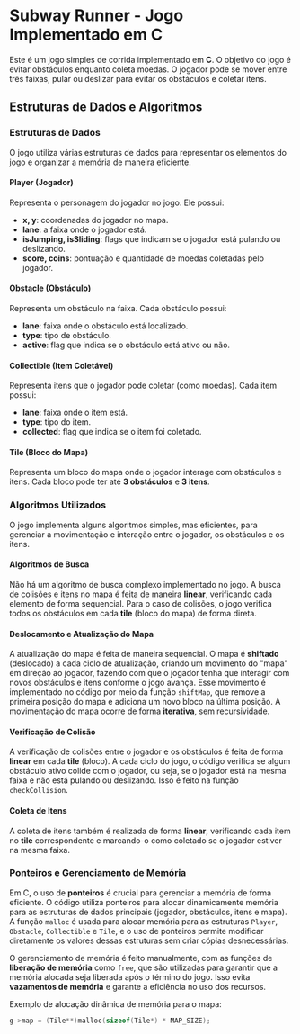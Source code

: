 # Subway Runner - Jogo Implementado em C

Este é um jogo simples de corrida implementado em **C**. O objetivo do jogo é evitar obstáculos enquanto coleta moedas. O jogador pode se mover entre três faixas, pular ou deslizar para evitar os obstáculos e coletar itens.

## Estruturas de Dados e Algoritmos

### **Estruturas de Dados**

O jogo utiliza várias estruturas de dados para representar os elementos do jogo e organizar a memória de maneira eficiente.

#### **Player (Jogador)**
Representa o personagem do jogador no jogo. Ele possui:
- **x, y**: coordenadas do jogador no mapa.
- **lane**: a faixa onde o jogador está.
- **isJumping, isSliding**: flags que indicam se o jogador está pulando ou deslizando.
- **score, coins**: pontuação e quantidade de moedas coletadas pelo jogador.

#### **Obstacle (Obstáculo)**
Representa um obstáculo na faixa. Cada obstáculo possui:
- **lane**: faixa onde o obstáculo está localizado.
- **type**: tipo de obstáculo.
- **active**: flag que indica se o obstáculo está ativo ou não.

#### **Collectible (Item Coletável)**
Representa itens que o jogador pode coletar (como moedas). Cada item possui:
- **lane**: faixa onde o item está.
- **type**: tipo do item.
- **collected**: flag que indica se o item foi coletado.

#### **Tile (Bloco do Mapa)**
Representa um bloco do mapa onde o jogador interage com obstáculos e itens. Cada bloco pode ter até **3 obstáculos** e **3 itens**.

### **Algoritmos Utilizados**

O jogo implementa alguns algoritmos simples, mas eficientes, para gerenciar a movimentação e interação entre o jogador, os obstáculos e os itens.

#### **Algoritmos de Busca**
Não há um algoritmo de busca complexo implementado no jogo. A busca de colisões e itens no mapa é feita de maneira **linear**, verificando cada elemento de forma sequencial. Para o caso de colisões, o jogo verifica todos os obstáculos em cada **tile** (bloco do mapa) de forma direta.

#### **Deslocamento e Atualização do Mapa**
A atualização do mapa é feita de maneira sequencial. O mapa é **shiftado** (deslocado) a cada ciclo de atualização, criando um movimento do "mapa" em direção ao jogador, fazendo com que o jogador tenha que interagir com novos obstáculos e itens conforme o jogo avança. Esse movimento é implementado no código por meio da função `shiftMap`, que remove a primeira posição do mapa e adiciona um novo bloco na última posição. A movimentação do mapa ocorre de forma **iterativa**, sem recursividade.

#### **Verificação de Colisão**
A verificação de colisões entre o jogador e os obstáculos é feita de forma **linear** em cada **tile** (bloco). A cada ciclo do jogo, o código verifica se algum obstáculo ativo colide com o jogador, ou seja, se o jogador está na mesma faixa e não está pulando ou deslizando. Isso é feito na função `checkCollision`.

#### **Coleta de Itens**
A coleta de itens também é realizada de forma **linear**, verificando cada item no **tile** correspondente e marcando-o como coletado se o jogador estiver na mesma faixa.

### **Ponteiros e Gerenciamento de Memória**

Em C, o uso de **ponteiros** é crucial para gerenciar a memória de forma eficiente. O código utiliza ponteiros para alocar dinamicamente memória para as estruturas de dados principais (jogador, obstáculos, itens e mapa). A função `malloc` é usada para alocar memória para as estruturas `Player`, `Obstacle`, `Collectible` e `Tile`, e o uso de ponteiros permite modificar diretamente os valores dessas estruturas sem criar cópias desnecessárias.

O gerenciamento de memória é feito manualmente, com as funções de **liberação de memória** como `free`, que são utilizadas para garantir que a memória alocada seja liberada após o término do jogo. Isso evita **vazamentos de memória** e garante a eficiência no uso dos recursos.

Exemplo de alocação dinâmica de memória para o mapa:

```c
g->map = (Tile**)malloc(sizeof(Tile*) * MAP_SIZE);

